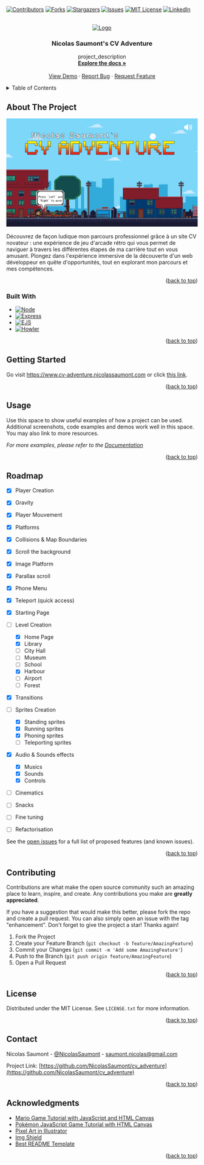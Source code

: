 <!-- Improved compatibility of back to top link: See: https://github.com/othneildrew/Best-README-Template/pull/73 -->
<a name="readme-top"></a>
<!--
*** Thanks for checking out the projetc 'Nicolas Saumont's CV Adventure. If you have a suggestion
*** that would make this better, please fork the repo and create a pull request
*** or simply open an issue with the tag "enhancement".
*** Don't forget to give the project a star!
*** Thanks again! Now go have fun exploring this resume! :D
-->



<!-- PROJECT SHIELDS -->
<!--
*** I'm using markdown "reference style" links for readability.
*** Reference links are enclosed in brackets [ ] instead of parentheses ( ).
*** See the bottom of this document for the declaration of the reference variables
*** for contributors-url, forks-url, etc. This is an optional, concise syntax you may use.
*** https://www.markdownguide.org/basic-syntax/#reference-style-links
-->
[![Contributors][contributors-shield]][contributors-url]
[![Forks][forks-shield]][forks-url]
[![Stargazers][stars-shield]][stars-url]
[![Issues][issues-shield]][issues-url]
[![MIT License][license-shield]][license-url]
[![LinkedIn][linkedin-shield]][linkedin-url]



<!-- PROJECT LOGO -->
<br />
<div align="center">
  <a href="https://github.com/NicolasSaumont/cv_adventure">
    <img src="public/favicon.ico" alt="Logo" width="80" height="80">
  </a>

<h3 align="center">Nicolas Saumont's CV Adventure</h3>

  <p align="center">
    project_description
    <br />
    <a href="https://github.com/NicolasSaumont/cv_adventure"><strong>Explore the docs »</strong></a>
    <br />
    <br />
    <a href="https://github.com/NicolasSaumont/cv_adventure">View Demo</a>
    ·
    <a href="https://github.com/NicolasSaumont/cv_adventure/issues">Report Bug</a>
    ·
    <a href="https://github.com/NicolasSaumont/cv_adventure/pulls">Request Feature</a>
  </p>
</div>



<!-- TABLE OF CONTENTS -->
<details>
  <summary>Table of Contents</summary>
  <ol>
    <li>
      <a href="#about-the-project">About The Project</a>
      <ul>
        <li><a href="#built-with">Built With</a></li>
      </ul>
    </li>
    <li>
      <a href="#getting-started">Getting Started</a>
      <ul>
        <li><a href="#prerequisites">Prerequisites</a></li>
        <li><a href="#installation">Installation</a></li>
      </ul>
    </li>
    <li><a href="#usage">Usage</a></li>
    <li><a href="#roadmap">Roadmap</a></li>
    <li><a href="#contributing">Contributing</a></li>
    <li><a href="#license">License</a></li>
    <li><a href="#contact">Contact</a></li>
    <li><a href="#acknowledgments">Acknowledgments</a></li>
  </ol>
</details>



<!-- ABOUT THE PROJECT -->
## About The Project

[![Product Name Screen Shot][product-screenshot]](https://www.cv-adventure.nicolassaumont.com)

Découvrez de façon ludique mon parcours professionnel grâce à un site CV novateur : une expérience de jeu d'arcade rétro qui vous permet de naviguer à travers les différentes étapes de ma carrière tout en vous amusant. Plongez dans l'expérience immersive de la découverte d'un web développeur en quête d'opportunités, tout en explorant mon parcours et mes compétences.

<p align="right">(<a href="#readme-top">back to top</a>)</p>



### Built With

* [![Node][Node.js]][Node-url]
* [![Express][Express.js]][Express-url]
* [![EJS][EJS.js]][EJS-url]
* [![Howler][Howler.js]][Howler-url]


<p align="right">(<a href="#readme-top">back to top</a>)</p>



<!-- GETTING STARTED -->
## Getting Started

Go visit https://www.cv-adventure.nicolassaumont.com or click [this link](https://www.cv-adventure.nicolassaumont.com).


<p align="right">(<a href="#readme-top">back to top</a>)</p>



<!-- USAGE EXAMPLES -->
## Usage

Use this space to show useful examples of how a project can be used. Additional screenshots, code examples and demos work well in this space. You may also link to more resources.

_For more examples, please refer to the [Documentation](https://example.com)_

<p align="right">(<a href="#readme-top">back to top</a>)</p>



<!-- ROADMAP -->
## Roadmap

- [x] Player Creation
- [x] Gravity
- [x] Player Mouvement
- [x] Platforms
- [x] Collisions & Map Boundaries
- [x] Scroll the background
- [x] Image Platform
- [x] Parallax scroll
- [x] Phone Menu
- [x] Teleport (quick access)
- [x] Starting Page
- [ ] Level Creation
  - [x] Home Page
  - [x] Library
  - [ ] City Hall
  - [ ] Museum
  - [ ] School
  - [x] Harbour
  - [ ] Airport
  - [ ] Forest
- [x] Transitions
- [ ] Sprites Creation
  - [x] Standing sprites
  - [x] Running sprites
  - [x] Phoning sprites
  - [ ] Teleporting sprites
- [x] Audio & Sounds effects
  - [x] Musics
  - [x] Sounds
  - [x] Controls
- [ ] Cinematics
- [ ] Snacks
- [ ] Fine tuning
- [ ] Refactorisation
  

See the [open issues](https://github.com/NicolasSaumont/cv_adventure/issues) for a full list of proposed features (and known issues).

<p align="right">(<a href="#readme-top">back to top</a>)</p>



<!-- CONTRIBUTING -->
## Contributing

Contributions are what make the open source community such an amazing place to learn, inspire, and create. Any contributions you make are **greatly appreciated**.

If you have a suggestion that would make this better, please fork the repo and create a pull request. You can also simply open an issue with the tag "enhancement".
Don't forget to give the project a star! Thanks again!

1. Fork the Project
2. Create your Feature Branch (`git checkout -b feature/AmazingFeature`)
3. Commit your Changes (`git commit -m 'Add some AmazingFeature'`)
4. Push to the Branch (`git push origin feature/AmazingFeature`)
5. Open a Pull Request

<p align="right">(<a href="#readme-top">back to top</a>)</p>



<!-- LICENSE -->
## License

Distributed under the MIT License. See `LICENSE.txt` for more information.

<p align="right">(<a href="#readme-top">back to top</a>)</p>



<!-- CONTACT -->
## Contact

Nicolas Saumont - [@NicolasSaumont](https://twitter.com/NicolasSaumont) - saumont.nicolas@gmail.com

Project Link: [https://github.com/NicolasSaumont/cv_adventure](https://github.com/NicolasSaumont/cv_adventure)

<p align="right">(<a href="#readme-top">back to top</a>)</p>



<!-- ACKNOWLEDGMENTS -->
## Acknowledgments

* [Mario Game Tutorial with JavaScript and HTML Canvas](https://www.youtube.com/watch?v=4q2vvZn5aoo)
* [Pokémon JavaScript Game Tutorial with HTML Canvas](https://www.youtube.com/watch?v=yP5DKzriqXA)
* [Pixel Art in Illustrator](https://www.youtube.com/watch?v=x-QnptGi68c)
* [Img Shield](https://shields.io/)
* [Best README Template](https://github.com/othneildrew/Best-README-Template/blob/master/README.md)

<p align="right">(<a href="#readme-top">back to top</a>)</p>



<!-- MARKDOWN LINKS & IMAGES -->
<!-- https://www.markdownguide.org/basic-syntax/#reference-style-links -->
[contributors-shield]: https://img.shields.io/github/contributors/NicolasSaumont/cv_adventure.svg?style=for-the-badge
[contributors-url]: https://github.com/NicolasSaumont/cv_adventure/graphs/contributors
[forks-shield]: https://img.shields.io/github/forks/NicolasSaumont/cv_adventure.svg?style=for-the-badge
[forks-url]: https://github.com/NicolasSaumont/cv_adventure/network/members
[stars-shield]: https://img.shields.io/github/stars/NicolasSaumont/cv_adventure.svg?style=for-the-badge
[stars-url]: https://github.com/NicolasSaumont/cv_adventure/stargazers
[issues-shield]: https://img.shields.io/github/issues/NicolasSaumont/cv_adventure.svg?style=for-the-badge
[issues-url]: https://github.com/NicolasSaumont/cv_adventure/issues
[license-shield]: https://img.shields.io/github/license/NicolasSaumont/cv_adventure.svg?style=for-the-badge
[license-url]: https://github.com/NicolasSaumont/cv_adventure/LICENSE.txt
[linkedin-shield]: https://img.shields.io/badge/-LinkedIn-black.svg?style=for-the-badge&logo=linkedin&colorB=555
[linkedin-url]: https://linkedin.com/in/nicolas-saumont
[product-screenshot]: public/img/screenshot.png
[Node.js]: https://img.shields.io/badge/node.js-f41a36?style=for-the-badge&logo=Node.js&logoColor=white
[Node-url]: https://nodejs.org/fr
[EJS.js]: https://img.shields.io/badge/ejs.js-000000?style=for-the-badge&logo=ejs&logoColor=white
[EJS-url]: https://ejs.co/
[Howler.js]: https://img.shields.io/badge/Howler.js-20232A?style=for-the-badge&logo=howler&logoColor=61DAFB
[Howler-url]: https://howlerjs.com/
[Express.js]: https://img.shields.io/badge/express.js-35495E?style=for-the-badge&logo=express&logoColor=4FC08D
[Express-url]: https://expressjs.com/
